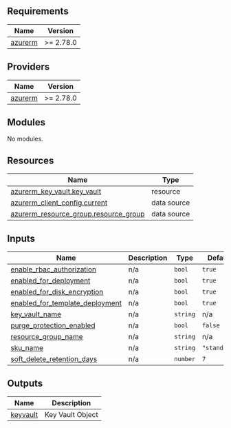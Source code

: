 <!-- BEGIN_TF_DOCS -->
## Requirements

| Name | Version |
|------|---------|
| <a name="requirement_azurerm"></a> [azurerm](#requirement\_azurerm) | >= 2.78.0 |

## Providers

| Name | Version |
|------|---------|
| <a name="provider_azurerm"></a> [azurerm](#provider\_azurerm) | >= 2.78.0 |

## Modules

No modules.

## Resources

| Name | Type |
|------|------|
| [azurerm_key_vault.key_vault](https://registry.terraform.io/providers/hashicorp/azurerm/latest/docs/resources/key_vault) | resource |
| [azurerm_client_config.current](https://registry.terraform.io/providers/hashicorp/azurerm/latest/docs/data-sources/client_config) | data source |
| [azurerm_resource_group.resource_group](https://registry.terraform.io/providers/hashicorp/azurerm/latest/docs/data-sources/resource_group) | data source |

## Inputs

| Name | Description | Type | Default | Required |
|------|-------------|------|---------|:--------:|
| <a name="input_enable_rbac_authorization"></a> [enable\_rbac\_authorization](#input\_enable\_rbac\_authorization) | n/a | `bool` | `true` | no |
| <a name="input_enabled_for_deployment"></a> [enabled\_for\_deployment](#input\_enabled\_for\_deployment) | n/a | `bool` | `true` | no |
| <a name="input_enabled_for_disk_encryption"></a> [enabled\_for\_disk\_encryption](#input\_enabled\_for\_disk\_encryption) | n/a | `bool` | `true` | no |
| <a name="input_enabled_for_template_deployment"></a> [enabled\_for\_template\_deployment](#input\_enabled\_for\_template\_deployment) | n/a | `bool` | `true` | no |
| <a name="input_key_vault_name"></a> [key\_vault\_name](#input\_key\_vault\_name) | n/a | `string` | n/a | yes |
| <a name="input_purge_protection_enabled"></a> [purge\_protection\_enabled](#input\_purge\_protection\_enabled) | n/a | `bool` | `false` | no |
| <a name="input_resource_group_name"></a> [resource\_group\_name](#input\_resource\_group\_name) | n/a | `string` | n/a | yes |
| <a name="input_sku_name"></a> [sku\_name](#input\_sku\_name) | n/a | `string` | `"standard"` | no |
| <a name="input_soft_delete_retention_days"></a> [soft\_delete\_retention\_days](#input\_soft\_delete\_retention\_days) | n/a | `number` | `7` | no |

## Outputs

| Name | Description |
|------|-------------|
| <a name="output_keyvault"></a> [keyvault](#output\_keyvault) | Key Vault Object |
<!-- END_TF_DOCS -->